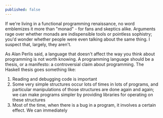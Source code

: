 ```yaml
---
published: false
---
```


If we're living in a functional programming renaissance, no word emblemizes it more than "monad" - for fans and skeptics alike. Arguments rage over whether monads are indispensible tools or pointless sophistry; you'd wonder whether people were even talking about the same thing. I suspect that, largely, they aren't.

As Alan Perlis said, a language that doesn't affect the way you think about programming is not worth knowing. A programming language should be a thesis, or a manifesto: a controversial claim about programming. The Haskell thesis goes something like:

 1. Reading and debugging code is important
 1. Some very simple structures occur lots of times in lots of programs, and particular manipulations of those structures are done again and again; we can make programs simpler by providing libraries for operating on these structures
 1. Most of the time, when there is a bug in a program, it involves a certain effect. We can immediately 